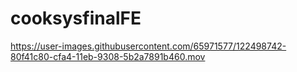 # cooksysfinalFE





https://user-images.githubusercontent.com/65971577/122498742-80f41c80-cfa4-11eb-9308-5b2a7891b460.mov


